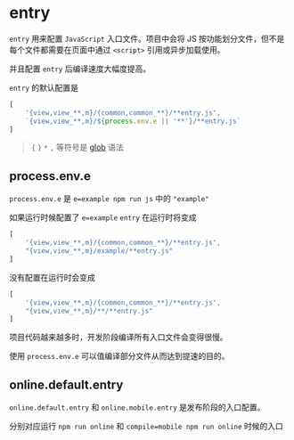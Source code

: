 # entry

`entry` 用来配置 `JavaScript` 入口文件。项目中会将 JS 按功能划分文件，但不是每个文件都需要在页面中通过 `<script>` 引用或异步加载使用。

并且配置 `entry` 后编译速度大幅度提高。

`entry` 的默认配置是

```js
[
    '{view,view_**,m}/{common,common_**}/**entry.js',
    `{view,view_**,m}/${process.env.e || '**'}/**entry.js`
]
```

> `{` `}` `*` `,` 等符号是 [glob](http://fis.baidu.com/fis3/docs/api/config-glob.html) 语法

## process.env.e

`process.env.e` 是 `e=example npm run js` 中的 `"example"`

如果运行时候配置了 `e=example` `entry` 在运行时将变成

```js
[
    '{view,view_**,m}/{common,common_**}/**entry.js',
    "{view,view_**,m}/example/**entry.js"
]
```

没有配置在运行时会变成

```js
[
    '{view,view_**,m}/{common,common_**}/**entry.js',
    "{view,view_**,m}/**/**entry.js"
]
```

项目代码越来越多时，开发阶段编译所有入口文件会变得很慢。

使用 `process.env.e` 可以值编译部分文件从而达到提速的目的。

## online.default.entry

`online.default.entry` 和 `online.mobile.entry` 是发布阶段的入口配置。

分别对应运行  `npm run online` 和 `compile=mobile npm run online` 时候的入口
